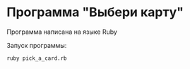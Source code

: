 # Программа "Выбери карту"

Программа написана на языке Ruby

Запуск программы:

```
ruby pick_a_card.rb
```
